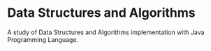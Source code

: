 # Data Structures and Algorithms

A study of Data Structures and Algorithms implementation with Java Programming Language.

